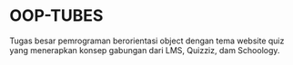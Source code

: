 # OOP-TUBES
Tugas besar pemrograman berorientasi object dengan tema website quiz yang menerapkan konsep gabungan dari LMS, Quizziz, dam Schoology.
